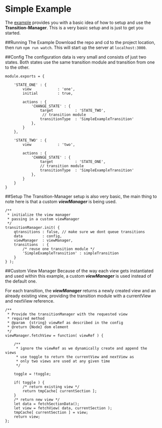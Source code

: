 # Simple Example

The [example](https://cdn.rawgit.com/theboyWhoCriedWoolf/transition-manager/master/bin/simpleExample/index.html) provides you with a basic idea of how to setup and use the **Transition-Manager**. This is a very basic setup and is just to get you started.

##Running The Example
Download the repo and cd to the project location, then run ```npm run watch```. This will start up the server at ```localhost:3000```.

##Config
The configuration data is very small and consists of just two states. Both states use the same transition module and transition from one to the other.

```
module.exports = {

    'STATE_ONE' : {
        view            : 'one',
        initial         : true,

        actions : {
            'CHANGE_STATE' : {
                target          : 'STATE_TWO',
                 // transition module
                transitionType  : 'SimpleExampleTransition'
            },
        }
    },

    'STATE_TWO' : {
        view            : 'two',

        actions : {
            'CHANGE_STATE' : {
                target          : 'STATE_ONE',
                // transition module
                transitionType  : 'SimpleExampleTransition'
            },
        }
    }
}
```

##Setup
The Transition-Manager setup is also very basic, the main thing to note here is that a custom ***viewManager*** is being used.

```
/**
 * initialize the view manager
 * passing in a custom viewManager
 */
transitionManager.init( {
    qtransitions : false, // make sure we dont queue transitions
    data         : config,
    viewManager  : viewManager,
    transitions  : {
        /* reuse one transition module */
        'SimpleExampleTransition' : simpleTransition
    }
} );
```

##Custom View Manager
Because of the way each view gets instantiated and used within this example, a custom ***viewManager*** is used instead of the default one.

For each transition, the ***viewManager*** returns a newly created view and an already existing view, providing the transition module with a currentView and nextView reference.

```
/**
 * Provide the transitionManager with the requested view
 * required method
 * @param  {string} viewRef as described in the config
 * @return {Node} dom element
 */
viewManager.fetchView = function( viewRef ) {
    
    /**
     * ignore the viewRef as we dynamically create and append the views
     * use toggle to return the currentView and nextView as 
     * only two views are used at any given time
     */

    toggle = !toggle;

    if( toggle ) {
        /* return existing view */
        return tmpCache[ currentSection ];
    }
    /* return new view */
    let data = fetchSectionData();
    let view = fetchView( data, currentSection );
    tmpCache[ currentSection ] = view;
    return view;
};
```

